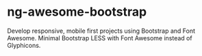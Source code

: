 # ng-awesome-bootstrap
Develop responsive, mobile first projects using Bootstrap and Font Awesome. Minimal Bootstrap LESS with Font Awesome instead of Glyphicons.
